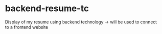 # backend-resume-tc
Display of my resume using backend technology -> will be used to connect to a frontend website
